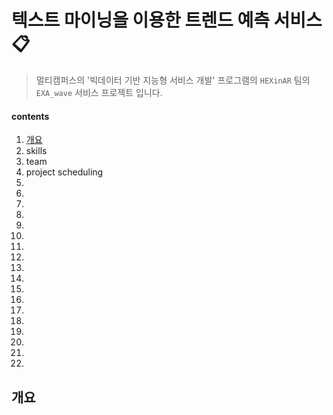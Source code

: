 # 텍스트 마이닝을 이용한 트렌드 예측 서비스📋

> 멀티캠퍼스의 '빅데이터 기반 지능형 서비스 개발' 프로그램의 `HEXinAR` 팀의 `EXA_wave` 서비스 프로젝트 입니다.

#### contents

1. [개요](#개요)
2. skills
3. team
4. project scheduling
5.  
6.  
7.  
8.   
9.  
10.  
11.  
12.  
13.  
14.  
15.  
16.  
17.  
18.  
19.  
20.  
21.  
22. 



## 개요

